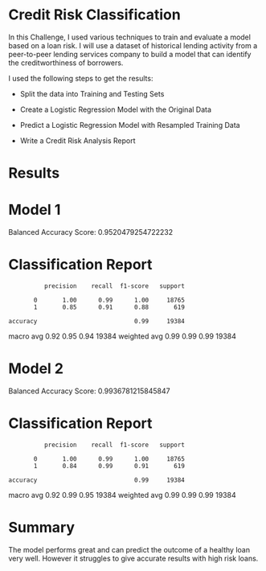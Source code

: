# Credit Risk Classification

In this Challenge, I used various techniques to train and evaluate a model based on a loan risk. I will use a dataset of historical lending activity from a peer-to-peer lending services company to build a model that can identify the creditworthiness of borrowers.

I used the following steps to get the results:

* Split the data into Training and Testing Sets

* Create a Logistic Regression Model with the Original Data

* Predict a Logistic Regression Model with Resampled Training Data

* Write a Credit Risk Analysis Report



# Results

# Model 1                                                     
Balanced Accuracy Score: 0.9520479254722232                  
                                                                                          
# Classification Report 

              precision    recall  f1-score   support

           0       1.00      0.99      1.00     18765
           1       0.85      0.91      0.88       619

    accuracy                           0.99     19384
   macro avg       0.92      0.95      0.94     19384
weighted avg       0.99      0.99      0.99     19384




# Model 2
Balanced Accuracy Score: 0.9936781215845847

# Classification Report

              precision    recall  f1-score   support

           0       1.00      0.99      1.00     18765
           1       0.84      0.99      0.91       619

    accuracy                           0.99     19384
   macro avg       0.92      0.99      0.95     19384
weighted avg       0.99      0.99      0.99     19384







# Summary

The model performs great and can predict the outcome of a healthy loan very well. However it struggles to give accurate results with high risk loans.


